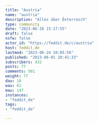 ```yaml
---
title: "Austria" 
name: "austria"
description: "Alles über Österreich"
type: community
date: "2023-06-28 15:17:55"
draft: false
nsfw: false
actor_id: "https://feddit.de/c/austria"
host: feddit.de
lastmod: "2023-06-24 10:05:56"
published: "2023-06-01 20:41:33"
subscribers: 432
posts: 77
comments: 501
weight: 77
dau: 18
wau: 61
mau: 147
instances:
- "feddit_de"
tags: 
- "feddit_de"

---
```

